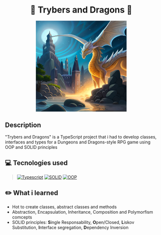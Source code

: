 <h1 align="center">🎲  Trybers and Dragons  🐉</h1>

<div align='center'>
<img width='300' alt="dragon-img" src="./dragon.jpg">
</div>

## Description

<p>"Trybers and Dragons" is a TypeScript project that i had to develop classes, interfaces 
and types for a Dungeons and Dragons-style RPG game using OOP and SOLID principles</p>

## 💻 Tecnologies used
> [![Typescript][Typescript]][Typescript-url]
 [![SOLID][SOLID]][SOLID-url]
 [![OOP][OOP]][OOP-url]
 
 ## ✏️ What i learned

- Hot to create classes, abstract classes and methods
- Abstraction, Encapsulation, Inheritance, Composition and Polymorfism comcepts
- SOLID principles: <strong>S</strong>ingle Responsability, <strong>O</strong>pen/Closed, <strong>L</strong>iskov Substitution, <strong>I</strong>nterface segregation, <strong>D</strong>ependency Inversion


[Typescript]: https://img.shields.io/badge/typescript-3178C6?style=for-the-badge&logo=typescript&logoColor=white
[Typescript-url]: https://www.typescriptlang.org

[SOLID]: https://img.shields.io/badge/SOLID-344e41?style=for-the-badge
[SOLID-url]: https://www.baeldung.com/solid-principles

[OOP]: https://img.shields.io/badge/OOP-3a0ca3?style=for-the-badge
[OOP-url]: https://developer.mozilla.org/en-US/docs/Learn/JavaScript/Objects/Object-oriented_programming
